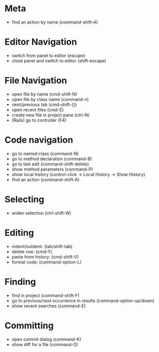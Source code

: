 # Meta

* find an action by name (command-shift-A)

# Editor Navigation

* switch from panel to editor (escape)
* close panel and switch to editor (shift-escape)

# File Navigation

* open file by name (cmd-shift-N)
* open file by class name (command-n)
* next/previous tab (cmd-shift-{})
* open recent files (cmd-E)
* create new file in project pane (ctrl-N)
* (Rails) go to controller (F4)


# Code navigation

* go to named class (command-N)
* go to method declaration (command-B)
* go to last edit (command-shift-delete)
* show method parameters (command-P)
* show local history (control-click -> Local History -> Show History)
* find an action (command-shift-A)


# Selecting

* widen selection (ctrl-shift-W)


# Editing

* indent/outdent: (tab/shift-tab)
* delete row: (cmd-Y)
* paste from history: (cmd-shift-V)
* format code: (command-option-L)

# Finding

* find in project (command-shift-F)
* go to previous/next occurrence in results (command-option-up/down)
* show recent searches (command-E)

# Committing

* open commit dialog (command-K)
* show diff for a file (command-D)
